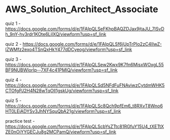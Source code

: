 # AWS_Solution_Architect_Associate


quiz 1 - https://docs.google.com/forms/d/e/1FAIpQLSeFKhpBAQZDJax9jtaJU_7ISvDh_9nY-hv3rdr1KOte6LilXQ/viewform?usp=sf_link

quiz 2 - https://docs.google.com/forms/d/e/1FAIpQLSf6jUpTrPIo2zC4IIwZ-lZWMfz2exo4TSnQxHkY477dDCyeog/viewform?usp=sf_link

quiz 3 - https://docs.google.com/forms/d/e/1FAIpQLSew2Kwx9K7fn6MisxWOxgL55BF9NUBWlorIp--7XF4c41PMlQ/viewform?usp=sf_link

quiz 4 - https://docs.google.com/forms/d/e/1FAIpQLSd5NFdFuFNAviwzCytdmWHK5CTOfgPJ2H4N28wTqOll1gskUg/viewform?usp=sf_link

quiz 5 - https://docs.google.com/forms/d/e/1FAIpQLSc8Qch9pfEm6_t8RXvT8Wno6HT0LEiADYSv3JhNYSquQbA21g/viewform?usp=sf_link

practice test - https://docs.google.com/forms/d/e/1FAIpQLScbYsZTtc81RGfuY15U4_tXETtXZE0nOiYYGECJu8g2MCPamQ/viewform?usp=sf_link
